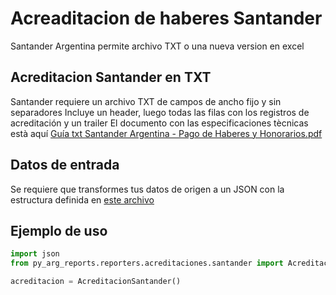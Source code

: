 # Acreaditacion de haberes Santander

Santander Argentina permite archivo TXT o una nueva version en excel

## Acreditacion Santander en TXT

Santander requiere un archivo TXT de campos de ancho fijo y sin separadores
Incluye un header, luego todas las filas con los registros de acreditación y un trailer
El documento con las especificaciones tècnicas està aquí
[Guía txt Santander Argentina - Pago de Haberes y Honorarios.pdf](</py_arg_reports/reporters/acreditaciones/santander/docs/Guía txt - Pago de Haberes y Honorarios.pdf>)


## Datos de entrada

Se requiere que transformes tus datos de origen a un JSON con la estructura definida en
[este archivo](/py_arg_reports/reporters/acreditaciones/data/sample.json)

## Ejemplo de uso

```python
import json
from py_arg_reports.reporters.acreditaciones.santander import AcreditacionSantander

acreditacion = AcreditacionSantander()

